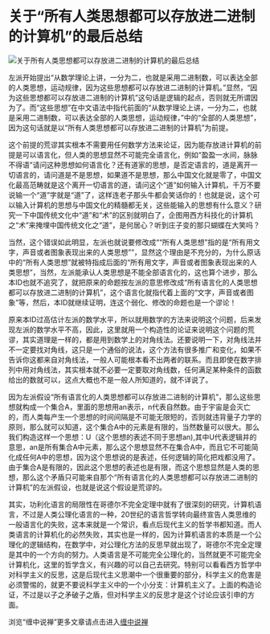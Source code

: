 关于“所有人类思想都可以存放进二进制的计算机”的最后总结
====





![关于所有人类思想都可以存放进二进制的计算机的最后总结](http://simg.sinajs.cn/blog7style/images/common/sg_trans.gif)





左派开始提出“从数学理论上讲，一分为二，也就是采用二进制数，可以表达全部的人类思想，运动规律，因为这些思想都可以存放进二进制的计算机。”显然，“因为这些思想都可以存放进二进制的计算机”这句话是逻辑的起点，否则就无所谓因为了。而“这些思想”在中文语法中指代前面的“从数学理论上讲，一分为二，也就是采用二进制数，可以表达全部的人类思想，运动规律，”中的“全部的人类思想”，因为这句话就是以“所有人类思想都可以存放进二进制的计算机”为前提。

这个前提的荒谬其实根本不需要用任何数学方法来论证，因为能存放进计算机的前提是可以语言化，但人类的思想显然不可能完全语言化，例如“盈盈一水间，脉脉不得语”请问这种思想如何语言化？还有道家的思想，是否定语言的，道是离开一切语言的，请问道是不是思想，如果道不是思想，那么中国文化就是零了，中国文化最高范畴就是这个离开一切语言的道，请问这个“道”如何输入计算机，千万不要说输一个“道”字就是“道”了，这样连老子那头牛都会笑话你的！也就是说，这个可以输入计算机的思想与中国文化的精髓都无关，这些能输入的思想有什么意义？研究一下中国传统文化中“道”和“术”的区别就明白了，企图用西方科技化的计算机之“术”来掩埋中国传统文化之“道”，是何居心？听到庄子变的那只蝴蝶在大笑吗？

当然，这个错误如此明显，左派也就说要修改成““所有人类思想”指的是“所有用文字，声音或者图象表现出来的人类思想””，显然这个理由是不充分的，为什么原话中的“所有人类思想”就被特指成后面的“所有用文字，声音或者图象表现出来的人类思想”，当然，左派能承认人类思想是不能全部语言化的，这也算个进步，那么本ID也就不追究了，就把原来的命题按左派的意思修改成“所有语言化的人类思想都可以存放进二进制的计算机”，这个语言化就指代着上面的“文字，声音或者图象”等，然后，本ID就继续证明，连这个弱化、修改的命题也是一个谬论！

原来本ID过高估计左派的数学水平，所以就用数学的方法来说明这个问题，后来发现左派的数学水平不高，因此，这里就用一个构造性的论证来说明这个问题的荒谬，其实道理是一样的，都是用到数学上的对角线法。还要说明一下，对角线法并不一定要找对角线，这只是一个通俗的说法，这个方法有很多推广和变化，如果不告诉你这都来自对角线法，一般人可能根本看不出两者的联系。而且即使在数字排列中用对角线法，其实根本就不必要一定要取对角线数，任何满足某种条件的函数给出的数就可以，这点大概也不是一般人所知道的，就不详说了。

因为左派假设“所有语言化的人类思想都可以存放进二进制的计算机”，那么这些思想就构成一个集合A，里面的思想用an表示，n代表自然数。由于宇宙是会灭亡的，而人类每产生一个思想的时间间隔是不可能无限短的，否则就违背量子力学的原则，那么就可以知道，这个集合A中的元素是有限的，当然数量可以很大。那么我们构造这样一个思想：U（这个思想的表述不同于思想an),其中U代表逻辑并的意思，an是所有集合A中元素，那么这个思想显然不在集合A中，而且它不可能简化成任何A中的思想，因为这个思想说的是表述，任何逻辑的简化把戏都没用了。由于集合A是有限的，因此这个思想的表述也是有限，而这个思想显然是人类的思想，那么这个矛盾只可能来自那个“所有语言化的人类思想都可以存放进二进制的计算机”的左派假设，也就是说这个假设是荒谬的。

其实，功利化语言的局限性在哥德尔不完全定理中就有了很深刻的研究，计算机语言，不过是人类公理化语言的一种，20世纪的语言哲学转向最终宣告人类思维的一般语言化的失败，这本来就是一个常识，看点后现代主义的哲学书都知道。而人类语言的计算机化的必然失败，其实也是一样的，因为计算机语言的本质是一个公理化的逻辑结构，在数学中，对公理化方法的反思早就出现了，哥德尔不完全定理是其中的一个方向的努力。人类语言是不可能完全公理化的，当然就更不可能完全计算机化，这里的哲学含义，有兴趣的可以自己去研究。特别可以看看西方哲学中对科学主义的反思，这是后现代主义思潮中一个很重要的部分，科学主义的危害是必须警惕的，就更不要说科学主义中的一个小分支：计算机主义了。上面的构造论证，不过是以子之矛破子之盾，但对科学主义的反思才是这个讨论应该引申的方面。

浏览“缠中说禅”更多文章请点击进入[缠中说禅](http://blog.sina.com.cn/m/chzhshch)

